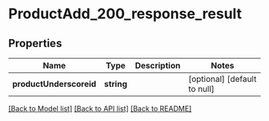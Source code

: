 # ProductAdd_200_response_result

## Properties
Name | Type | Description | Notes
------------ | ------------- | ------------- | -------------
**productUnderscoreid** | **string** |  | [optional] [default to null]

[[Back to Model list]](../README.md#documentation-for-models) [[Back to API list]](../README.md#documentation-for-api-endpoints) [[Back to README]](../README.md)


